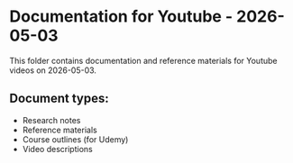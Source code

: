 # Documentation for Youtube - 2026-05-03

This folder contains documentation and reference materials for Youtube videos on 2026-05-03.

## Document types:
- Research notes
- Reference materials
- Course outlines (for Udemy)
- Video descriptions
